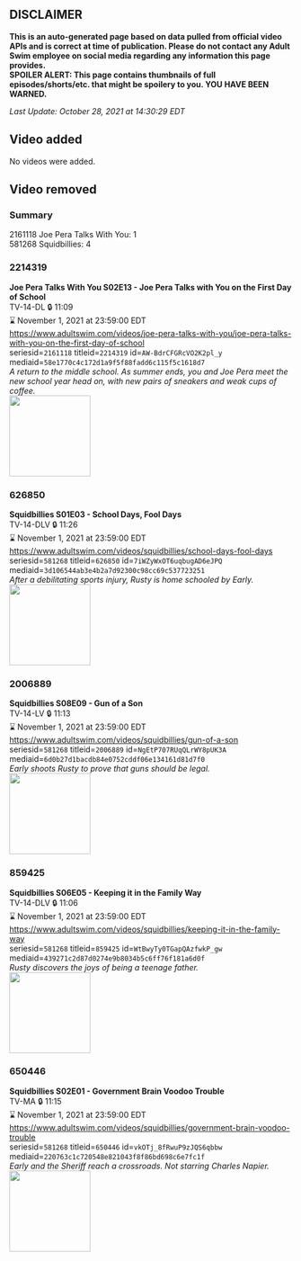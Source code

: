 ## DISCLAIMER
**This is an auto-generated page based on data pulled from official video APIs and is correct at time of publication. Please do not contact any Adult Swim employee on social media regarding any information this page provides.**  
**SPOILER ALERT: This page contains thumbnails of full episodes/shorts/etc. that might be spoilery to you. YOU HAVE BEEN WARNED.**  

_Last Update: October 28, 2021 at 14:30:29 EDT_
## Video added
No videos were added.  
## Video removed
### Summary
2161118 Joe Pera Talks With You: 1  
581268 Squidbillies: 4  
### 2214319
**Joe Pera Talks With You S02E13 - Joe Pera Talks with You on the First Day of School**  
TV-14-DL 🔒 11:09  
⌛ November 1, 2021 at 23:59:00 EDT  
https://www.adultswim.com/videos/joe-pera-talks-with-you/joe-pera-talks-with-you-on-the-first-day-of-school  
seriesid=`2161118` titleid=`2214319` id=`AW-BdrCFGRcVO2K2pl_y` mediaid=`58e1770c4c172d1a9f5f88fadd6c115f5c1618d7`  
_A return to the middle school. As summer ends, you and Joe Pera meet the new school year head on, with new pairs of sneakers and weak cups of coffee._  
<a href="https://media.cdn.adultswim.com/uploads/20200107/thumbnails/2_20171423526-joeperatalks_214_dup-20191213.jpg"><img src="https://media.cdn.adultswim.com/uploads/20200107/thumbnails/2_20171423526-joeperatalks_214_dup-20191213.jpg" height="144px" /></a>
### 626850
**Squidbillies S01E03 - School Days, Fool Days**  
TV-14-DLV 🔒 11:26  
⌛ November 1, 2021 at 23:59:00 EDT  
https://www.adultswim.com/videos/squidbillies/school-days-fool-days  
seriesid=`581268` titleid=`626850` id=`7iWZyWxOT6uqbugAD6eJPQ` mediaid=`3d106544ab3e4b2a7d92300c98cc69c537723251`  
_After a debilitating sports injury, Rusty is home schooled by Early._  
<a href="https://media.cdn.adultswim.com/uploads/20200408/thumbnails/2_20481611575-squidbillies_003.jpg"><img src="https://media.cdn.adultswim.com/uploads/20200408/thumbnails/2_20481611575-squidbillies_003.jpg" height="144px" /></a>
### 2006889
**Squidbillies S08E09 - Gun of a Son**  
TV-14-LV 🔒 11:13  
⌛ November 1, 2021 at 23:59:00 EDT  
https://www.adultswim.com/videos/squidbillies/gun-of-a-son  
seriesid=`581268` titleid=`2006889` id=`NgEtP707RUqQLrWY8pUK3A` mediaid=`6d0b27d1bacdb84e0752cddf06e134161d81d7f0`  
_Early shoots Rusty to prove that guns should be legal._  
<a href="https://media.cdn.adultswim.com/uploads/20200414/thumbnails/2_20414114465-squidbillies_710_dup-20131021.jpg"><img src="https://media.cdn.adultswim.com/uploads/20200414/thumbnails/2_20414114465-squidbillies_710_dup-20131021.jpg" height="144px" /></a>
### 859425
**Squidbillies S06E05 - Keeping it in the Family Way**  
TV-14-DLV 🔒 11:06  
⌛ November 1, 2021 at 23:59:00 EDT  
https://www.adultswim.com/videos/squidbillies/keeping-it-in-the-family-way  
seriesid=`581268` titleid=`859425` id=`WtBwyTy0TGapQAzfwkP_gw` mediaid=`439271c2d87d0274e9b8034b5c6ff76f181a6d0f`  
_Rusty discovers the joys of being a teenage father._  
<a href="https://media.cdn.adultswim.com/uploads/20200413/thumbnails/2_204131323136-squidbillies_506_dup-20111007.jpg"><img src="https://media.cdn.adultswim.com/uploads/20200413/thumbnails/2_204131323136-squidbillies_506_dup-20111007.jpg" height="144px" /></a>
### 650446
**Squidbillies S02E01 - Government Brain Voodoo Trouble**  
TV-MA 🔒 11:15  
⌛ November 1, 2021 at 23:59:00 EDT  
https://www.adultswim.com/videos/squidbillies/government-brain-voodoo-trouble  
seriesid=`581268` titleid=`650446` id=`vkOTj_8fRwuP9zJQS6qbbw` mediaid=`220763c1c720548e821043f8f86bd698c6e7fc1f`  
_Early and the Sheriff reach a crossroads. Not starring Charles Napier._  
<a href="https://media.cdn.adultswim.com/uploads/20200408/thumbnails/2_20481613237-squidbillies_007.jpg"><img src="https://media.cdn.adultswim.com/uploads/20200408/thumbnails/2_20481613237-squidbillies_007.jpg" height="144px" /></a>
